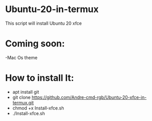 # Ubuntu-20-in-termux
This script will install Ubuntu 20 xfce
# Coming soon:
-Mac Os theme
# How to install It:
- apt install git
- git clone https://github.com/Andre-cmd-rgb/Ubuntu-20-xfce-in-termux.git
- chmod +x Install-xfce.sh
- ./Install-xfce.sh

